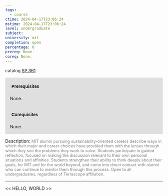 ```yaml
---
tags:
  - course
ctime: 2024-04-17T23:06:24
mstime: 2024-04-17T23:06:24
level: undergraduate
subject: 
university: mit
completion: open
percentage: 0
prereq: None.
coreq: None.
---
```


catalog [SP.361](http://student.mit.edu/catalog/mSPa.html#SP.361)

<span style="display: block; padding: 15px; background-color: rgb(100, 100, 100, 0.2);"><font id="m_prereq4231_0" style="display: block; font-family: Arial, sans-serif; font-weight: bold; padding: 5px">Prerequisites</font><br><span id="prereq4231_0">None.</span></span>
<span style="display: block; padding: 15px; background-color: rgb(100, 100, 100, 0.2);"><font id="m_coreq4231_0" style="display: block; font-family: Arial, sans-serif; font-weight: bold; padding: 5px">Corequisites</font><br><span id="coreq4231_0">None.</span></span>

<font style="">Description:</font>
<font style="color: grey; font-size: 0.8rem;">MIT alumni pursuing sustainability-oriented careers describe ways in which their major and career choices have provided them with the lenses through which they see the problems they work to solve. Students participate in guided reflection, focused on making the discussion relevant to their own personal situations and affinities. Students strengthen their ability to think deeply about their goals, for MIT and for the world beyond, and come into direct contact with alumni who can continue to mentor them through this process. Open to all undergraduates, regardless of Terrascope affiliation.</font>



---

<< HELLO, WORLD >>
